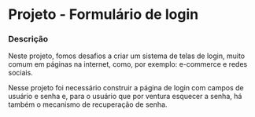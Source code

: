 # Projeto - Formulário de login


### Descrição

Neste projeto, fomos desafios a criar um sistema de telas de login, muito comum em páginas na internet, como, por exemplo: e-commerce e redes sociais.   

Nesse projeto foi necessário construir a página de login com campos de usuário e senha e, para o usuário que por ventura esquecer a senha, há também o mecanismo de recuperação de senha. 